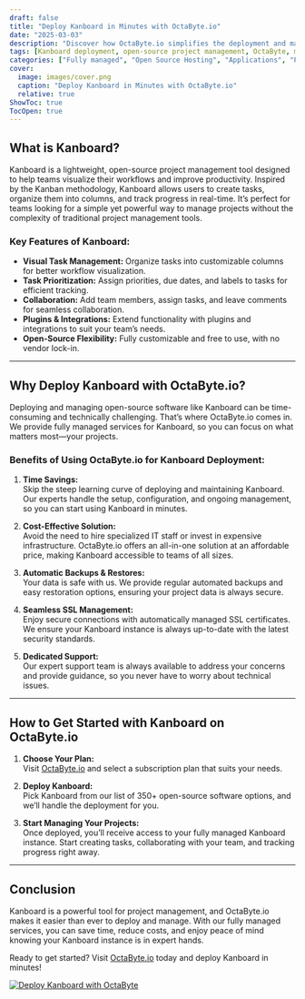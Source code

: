 ```yaml
---
draft: false
title: "Deploy Kanboard in Minutes with OctaByte.io"
date: "2025-03-03"
description: "Discover how OctaByte.io simplifies the deployment and management of Kanboard, a powerful open-source project management tool. Save time, reduce costs, and enjoy seamless SSL, automatic backups, and expert support—all in one place."
tags: [Kanboard deployment, open-source project management, OctaByte, managed Kanboard, Kanboard hosting, automatic backups, SSL management, cost-effective Kanboard, Kanboard support]
categories: ["Fully managed", "Open Source Hosting", "Applications", "Project Management", "Kanboard"]
cover:
  image: images/cover.png
  caption: "Deploy Kanboard in Minutes with OctaByte.io"
  relative: true
ShowToc: true
TocOpen: true
---
```



## What is Kanboard?

Kanboard is a lightweight, open-source project management tool designed to help teams visualize their workflows and improve productivity. Inspired by the Kanban methodology, Kanboard allows users to create tasks, organize them into columns, and track progress in real-time. It’s perfect for teams looking for a simple yet powerful way to manage projects without the complexity of traditional project management tools.

### Key Features of Kanboard:
- **Visual Task Management:** Organize tasks into customizable columns for better workflow visualization.
- **Task Prioritization:** Assign priorities, due dates, and labels to tasks for efficient tracking.
- **Collaboration:** Add team members, assign tasks, and leave comments for seamless collaboration.
- **Plugins & Integrations:** Extend functionality with plugins and integrations to suit your team’s needs.
- **Open-Source Flexibility:** Fully customizable and free to use, with no vendor lock-in.

---

## Why Deploy Kanboard with OctaByte.io?

Deploying and managing open-source software like Kanboard can be time-consuming and technically challenging. That’s where OctaByte.io comes in. We provide fully managed services for Kanboard, so you can focus on what matters most—your projects.

### Benefits of Using OctaByte.io for Kanboard Deployment:

1. **Time Savings:**  
   Skip the steep learning curve of deploying and maintaining Kanboard. Our experts handle the setup, configuration, and ongoing management, so you can start using Kanboard in minutes.

2. **Cost-Effective Solution:**  
   Avoid the need to hire specialized IT staff or invest in expensive infrastructure. OctaByte.io offers an all-in-one solution at an affordable price, making Kanboard accessible to teams of all sizes.

3. **Automatic Backups & Restores:**  
   Your data is safe with us. We provide regular automated backups and easy restoration options, ensuring your project data is always secure.

4. **Seamless SSL Management:**  
   Enjoy secure connections with automatically managed SSL certificates. We ensure your Kanboard instance is always up-to-date with the latest security standards.

5. **Dedicated Support:**  
   Our expert support team is always available to address your concerns and provide guidance, so you never have to worry about technical issues.

---

## How to Get Started with Kanboard on OctaByte.io

1. **Choose Your Plan:**  
   Visit [OctaByte.io](https://octabyte.io) and select a subscription plan that suits your needs.

2. **Deploy Kanboard:**  
   Pick Kanboard from our list of 350+ open-source software options, and we’ll handle the deployment for you.

3. **Start Managing Your Projects:**  
   Once deployed, you’ll receive access to your fully managed Kanboard instance. Start creating tasks, collaborating with your team, and tracking progress right away.

---

## Conclusion

Kanboard is a powerful tool for project management, and OctaByte.io makes it easier than ever to deploy and manage. With our fully managed services, you can save time, reduce costs, and enjoy peace of mind knowing your Kanboard instance is in expert hands.  

Ready to get started? Visit [OctaByte.io](https://octabyte.io) today and deploy Kanboard in minutes!

[![Deploy Kanboard with OctaByte](/images/deploy-on-octabyte.png)](https://octabyte.io/fully-managed-open-source-services/applications/project-management/kanboard)